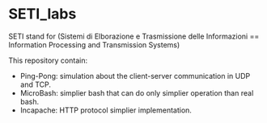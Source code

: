 # SETI_labs

SETI stand for (Sistemi di Elborazione e Trasmissione delle Informazioni == Information Processing and Transmission Systems)

This repository contain:

- Ping-Pong: simulation about the client-server communication in UDP and TCP.
- MicroBash: simplier bash that can do only simplier operation than real bash.
- Incapache: HTTP protocol simplier implementation.


